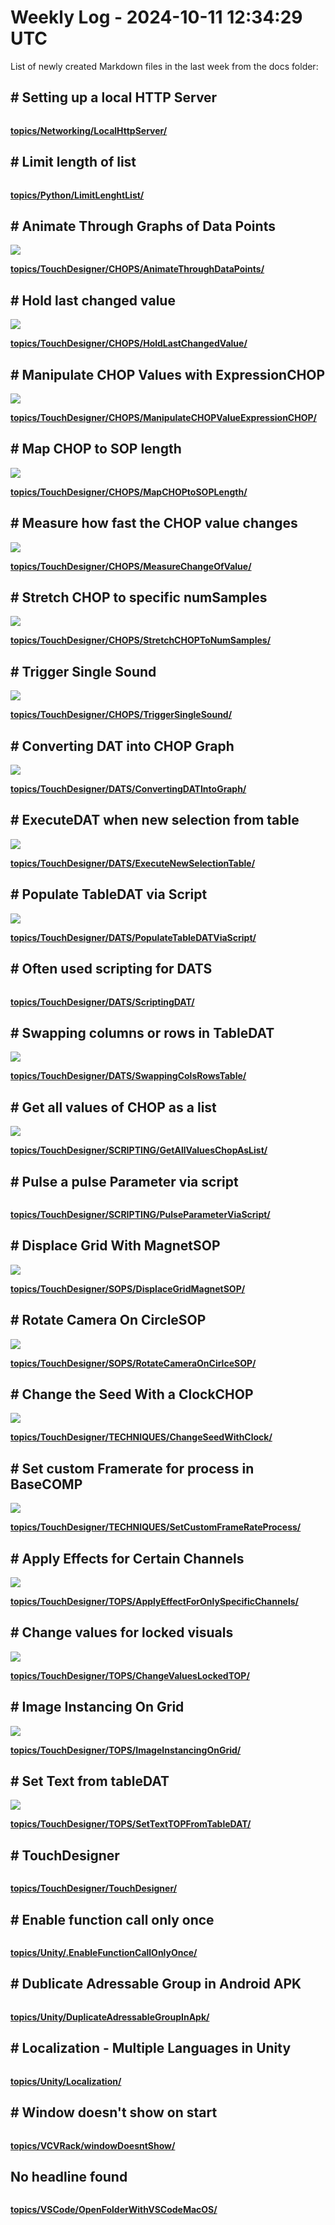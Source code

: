 # Weekly Log - 2024-10-11 12:34:29 UTC

List of newly created Markdown files in the last week from the docs folder:

## # Setting up a local HTTP Server
![]()



**[topics/Networking/LocalHttpServer/](https://levoxtrip.github.io/TKB/topics/Networking/LocalHttpServer/)**

## # Limit length of list
![]()



**[topics/Python/LimitLenghtList/](https://levoxtrip.github.io/TKB/topics/Python/LimitLenghtList/)**

## # Animate Through Graphs of Data Points
![](https://levoxtrip.github.io/TKB/topics/TouchDesigner/CHOPS/img/AnimateThroughData0.png)



**[topics/TouchDesigner/CHOPS/AnimateThroughDataPoints/](https://levoxtrip.github.io/TKB/topics/TouchDesigner/CHOPS/AnimateThroughDataPoints/)**

## # Hold last changed value
![](https://levoxtrip.github.io/TKB/topics/TouchDesigner/CHOPS/img/HoldLastChangedValue.png)



**[topics/TouchDesigner/CHOPS/HoldLastChangedValue/](https://levoxtrip.github.io/TKB/topics/TouchDesigner/CHOPS/HoldLastChangedValue/)**

## # Manipulate CHOP Values with ExpressionCHOP
![](https://levoxtrip.github.io/TKB/topics/TouchDesigner/CHOPS/img/ManipulateCHOPValueWithExpression.png)



**[topics/TouchDesigner/CHOPS/ManipulateCHOPValueExpressionCHOP/](https://levoxtrip.github.io/TKB/topics/TouchDesigner/CHOPS/ManipulateCHOPValueExpressionCHOP/)**

## # Map CHOP to SOP length
![](https://levoxtrip.github.io/TKB/topics/TouchDesigner/CHOPS/img/MapCHOPtoSOPLength.png)



**[topics/TouchDesigner/CHOPS/MapCHOPtoSOPLength/](https://levoxtrip.github.io/TKB/topics/TouchDesigner/CHOPS/MapCHOPtoSOPLength/)**

## # Measure how fast the CHOP value changes
![](https://levoxtrip.github.io/TKB/topics/TouchDesigner/CHOPS/img/MeasureSpeedValChange.png)



**[topics/TouchDesigner/CHOPS/MeasureChangeOfValue/](https://levoxtrip.github.io/TKB/topics/TouchDesigner/CHOPS/MeasureChangeOfValue/)**

## # Stretch CHOP to specific numSamples
![](https://levoxtrip.github.io/TKB/topics/TouchDesigner/CHOPS/img/StretchCHOPToNumSamples.png)



**[topics/TouchDesigner/CHOPS/StretchCHOPToNumSamples/](https://levoxtrip.github.io/TKB/topics/TouchDesigner/CHOPS/StretchCHOPToNumSamples/)**

## # Trigger Single Sound
![](https://levoxtrip.github.io/TKB/topics/TouchDesigner/CHOPS/img/TriggerSoundWhenTrue.png)



**[topics/TouchDesigner/CHOPS/TriggerSingleSound/](https://levoxtrip.github.io/TKB/topics/TouchDesigner/CHOPS/TriggerSingleSound/)**

## # Converting DAT into CHOP Graph
![](https://levoxtrip.github.io/TKB/topics/TouchDesigner/DATS/img/ConvertingDATIntoGraph.png)



**[topics/TouchDesigner/DATS/ConvertingDATIntoGraph/](https://levoxtrip.github.io/TKB/topics/TouchDesigner/DATS/ConvertingDATIntoGraph/)**

## # ExecuteDAT when new selection from table
![](https://levoxtrip.github.io/TKB/topics/TouchDesigner/DATS/img/ExecuteNewSelectionTable0.png)



**[topics/TouchDesigner/DATS/ExecuteNewSelectionTable/](https://levoxtrip.github.io/TKB/topics/TouchDesigner/DATS/ExecuteNewSelectionTable/)**

## # Populate TableDAT via Script
![](https://levoxtrip.github.io/TKB/topics/TouchDesigner/DATS/img/PopulateTableDATScript.png)



**[topics/TouchDesigner/DATS/PopulateTableDATViaScript/](https://levoxtrip.github.io/TKB/topics/TouchDesigner/DATS/PopulateTableDATViaScript/)**

## # Often used scripting for DATS
![]()



**[topics/TouchDesigner/DATS/ScriptingDAT/](https://levoxtrip.github.io/TKB/topics/TouchDesigner/DATS/ScriptingDAT/)**

## # Swapping columns or rows in TableDAT
![](https://levoxtrip.github.io/TKB/topics/TouchDesigner/DATS/img/SwappingColsRowsTable.png)



**[topics/TouchDesigner/DATS/SwappingColsRowsTable/](https://levoxtrip.github.io/TKB/topics/TouchDesigner/DATS/SwappingColsRowsTable/)**

## # Get all values of CHOP as a list
![](https://levoxtrip.github.io/TKB/topics/TouchDesigner/SCRIPTING/img/getValuesChopAsList.png)



**[topics/TouchDesigner/SCRIPTING/GetAllValuesChopAsList/](https://levoxtrip.github.io/TKB/topics/TouchDesigner/SCRIPTING/GetAllValuesChopAsList/)**

## # Pulse a pulse Parameter via script
![]()



**[topics/TouchDesigner/SCRIPTING/PulseParameterViaScript/](https://levoxtrip.github.io/TKB/topics/TouchDesigner/SCRIPTING/PulseParameterViaScript/)**

## # Displace Grid With MagnetSOP
![](https://levoxtrip.github.io/TKB/topics/TouchDesigner/SOPS/img/DisplaceGridByMagnet.png)



**[topics/TouchDesigner/SOPS/DisplaceGridMagnetSOP/](https://levoxtrip.github.io/TKB/topics/TouchDesigner/SOPS/DisplaceGridMagnetSOP/)**

## # Rotate Camera On CircleSOP
![](https://levoxtrip.github.io/TKB/topics/TouchDesigner/SOPS/img/)



**[topics/TouchDesigner/SOPS/RotateCameraOnCirlceSOP/](https://levoxtrip.github.io/TKB/topics/TouchDesigner/SOPS/RotateCameraOnCirlceSOP/)**

## # Change the Seed With a ClockCHOP
![](https://levoxtrip.github.io/TKB/topics/TouchDesigner/TECHNIQUES/img/ChangeSeedWithClock.png)



**[topics/TouchDesigner/TECHNIQUES/ChangeSeedWithClock/](https://levoxtrip.github.io/TKB/topics/TouchDesigner/TECHNIQUES/ChangeSeedWithClock/)**

## # Set custom Framerate for process in BaseCOMP
![](https://levoxtrip.github.io/TKB/topics/TouchDesigner/TECHNIQUES/img/SetCustomFrameRate1.png)



**[topics/TouchDesigner/TECHNIQUES/SetCustomFrameRateProcess/](https://levoxtrip.github.io/TKB/topics/TouchDesigner/TECHNIQUES/SetCustomFrameRateProcess/)**

## # Apply Effects for Certain Channels
![](https://levoxtrip.github.io/TKB/topics/TouchDesigner/TOPS/img/ApplyEffectForOnlySpecificChannel.png)



**[topics/TouchDesigner/TOPS/ApplyEffectForOnlySpecificChannels/](https://levoxtrip.github.io/TKB/topics/TouchDesigner/TOPS/ApplyEffectForOnlySpecificChannels/)**

## # Change values for locked visuals
![](https://levoxtrip.github.io/TKB/topics/TouchDesigner/TOPS/img/ChangeVisualsLockedTOP.png)



**[topics/TouchDesigner/TOPS/ChangeValuesLockedTOP/](https://levoxtrip.github.io/TKB/topics/TouchDesigner/TOPS/ChangeValuesLockedTOP/)**

## # Image Instancing On Grid
![](https://levoxtrip.github.io/TKB/topics/TouchDesigner/TOPS/img/ImageInstancingGrid0.png)



**[topics/TouchDesigner/TOPS/ImageInstancingOnGrid/](https://levoxtrip.github.io/TKB/topics/TouchDesigner/TOPS/ImageInstancingOnGrid/)**

## # Set Text from tableDAT
![](https://levoxtrip.github.io/TKB/topics/TouchDesigner/TOPS/img/SetTextTOPFromTableDAT.png)



**[topics/TouchDesigner/TOPS/SetTextTOPFromTableDAT/](https://levoxtrip.github.io/TKB/topics/TouchDesigner/TOPS/SetTextTOPFromTableDAT/)**

## # TouchDesigner
![]()



**[topics/TouchDesigner/TouchDesigner/](https://levoxtrip.github.io/TKB/topics/TouchDesigner/TouchDesigner/)**

## # Enable function call only once
![]()



**[topics/Unity/.EnableFunctionCallOnlyOnce/](https://levoxtrip.github.io/TKB/topics/Unity/.EnableFunctionCallOnlyOnce/)**

## # Dublicate Adressable Group in Android APK
![]()



**[topics/Unity/DuplicateAdressableGroupInApk/](https://levoxtrip.github.io/TKB/topics/Unity/DuplicateAdressableGroupInApk/)**

## # Localization - Multiple Languages in Unity
![]()



**[topics/Unity/Localization/](https://levoxtrip.github.io/TKB/topics/Unity/Localization/)**

## # Window doesn't show on start
![]()



**[topics/VCVRack/windowDoesntShow/](https://levoxtrip.github.io/TKB/topics/VCVRack/windowDoesntShow/)**

## No headline found
![]()



**[topics/VSCode/OpenFolderWithVSCodeMacOS/](https://levoxtrip.github.io/TKB/topics/VSCode/OpenFolderWithVSCodeMacOS/)**

